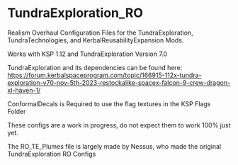 # TundraExploration_RO
Realism Overhaul Configuration Files for the TundraExploration, TundraTechnologies, and KerbalReusabilityExpansion Mods.

Works with KSP 1.12 and TundraExploration Version 7.0

TundraExploration and its dependencies can be found here: https://forum.kerbalspaceprogram.com/topic/166915-112x-tundra-exploration-v70-nov-5th-2023-restockalike-spacex-falcon-9-crew-dragon-xl-haven-1/

ConformalDecals is Required to use the flag textures in the KSP Flags Folder

These configs are a work in progress, do not expect them to work 100% just yet.

The RO_TE_Plumes file is largely made by Nessus, who made the original TundraExploration RO Configs
